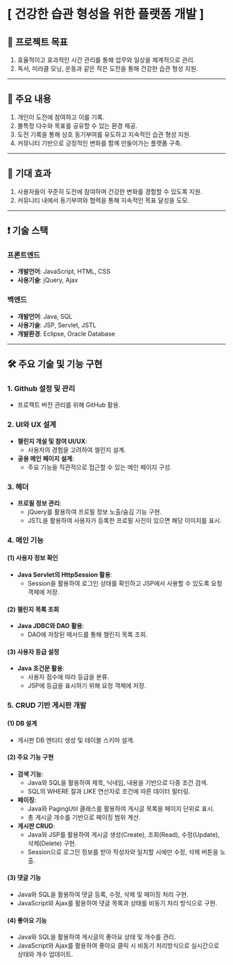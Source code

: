 # **[ 건강한 습관 형성을 위한 플랫폼 개발 ]**

## 🎯 프로젝트 목표
1. 효율적이고 효과적인 시간 관리를 통해 업무와 일상을 체계적으로 관리.
2. 독서, 미라클 모닝, 운동과 같은 작은 도전을 통해 건강한 습관 형성 지원.

---

## 📌 주요 내용
1. 개인이 도전에 참여하고 이를 기록.
2. 불특정 다수와 목표를 공유할 수 있는 환경 제공.
3. 도전 기록을 통해 상호 동기부여를 유도하고 지속적인 습관 형성 지원.
4. 커뮤니티 기반으로 긍정적인 변화를 함께 만들어가는 플랫폼 구축.

---

## 🌟 기대 효과
1. 사용자들이 꾸준히 도전에 참여하며 건강한 변화를 경험할 수 있도록 지원.
2. 커뮤니티 내에서 동기부여와 협력을 통해 지속적인 목표 달성을 도모.

---
## ❗ 기술 스택

### 프론트엔드
- **개발언어**: JavaScript, HTML, CSS
- **사용기술**: jQuery, Ajax

### 백엔드
- **개발언어**: Java, SQL
- **사용기술**: JSP, Servlet, JSTL
- **개발환경**: Eclipse, Oracle Database

---
## 🛠️ 주요 기술 및 기능 구현

### 1. **Github 설정 및 관리**
- 프로젝트 버전 관리를 위해 GitHub 활용.

### 2. **UI와 UX 설계**
- **챌린지 개설 및 참여 UI/UX**:
  - 사용자의 경험을 고려하여 챌린지 설계.
- **공용 메인 페이지 설계**:
  - 주요 기능을 직관적으로 접근할 수 있는 메인 페이지 구성.

### 3. **헤더**
- **프로필 정보 관리**:
  - jQuery를 활용하여 프로필 정보 노출/숨김 기능 구현.
  - JSTL을 활용하여 사용자가 등록한 프로필 사진이 있으면 해당 이미지를 표시.

### 4. **메인 기능**
#### (1) 사용자 정보 확인
- **Java Servlet의 HttpSession 활용**:
  - Session을 활용하여 로그인 상태를 확인하고 JSP에서 사용할 수 있도록 요청 객체에 저장.

#### (2) 챌린지 목록 조회
- **Java JDBC와 DAO 활용**:
  - DAO에 저장된 메서드를 통해 챌린지 목록 조회.

#### (3) 사용자 등급 설정
- **Java 조건문 활용**:
  - 사용자 점수에 따라 등급을 분류.
  - JSP에 등급을 표시하기 위해 요청 객체에 저장.

### 5. **CRUD 기반 게시판 개발**
#### (1) DB 설계
- 게시판 DB 엔티티 생성 및 테이블 스키마 설계.

#### (2) 주요 기능 구현
- **검색 기능**:
  - Java와 SQL을 활용하여 제목, 닉네임, 내용을 기반으로 다중 조건 검색.
  - SQL의 WHERE 절과 LIKE 연산자로 조건에 따른 데이터 필터링.
- **페이징**:
  - Java와 PagingUtil 클래스를 활용하여 게시글 목록을 페이지 단위로 표시.
  - 총 게시글 개수를 기반으로 페이징 범위 계산.
- **게시판 CRUD**:
  - Java와 JSP를 활용하여 게시글 생성(Create), 조회(Read), 수정(Update), 삭제(Delete) 구현.
  - Session으로 로그인 정보를 받아 작성자와 일치할 시에만 수정, 삭제 버튼을 노출.

#### (3) 댓글 기능
- Java와 SQL을 활용하여 댓글 등록, 수정, 삭제 및 페이징 처리 구현.
- JavaScript와 Ajax를 활용하여 댓글 목록과 상태를 비동기 처리 방식으로 구현.

#### (4) 좋아요 기능
- Java와 SQL을 활용하여 게시글의 좋아요 상태 및 개수를 관리.
- JavaScript와 Ajax를 활용하여 좋아요 클릭 시 비동기 처리방식으로 실시간으로 상태와 개수 업데이트.
